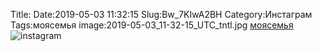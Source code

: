 Title:
Date:2019-05-03 11:32:15
Slug:Bw_7KIwA2BH
Category:Инстаграм
Tags:моясемья
image:2019-05-03_11-32-15_UTC_tntl.jpg
[моясемья]({tag}моясемья)
![instagram]({attach}images/2019-05-03_11-32-15_UTC.jpg)
